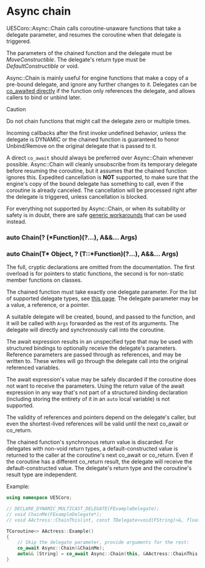 # Async chain

UE5Coro::Async::Chain calls coroutine-unaware functions that take a delegate
parameter, and resumes the coroutine when that delegate is triggered.

The parameters of the chained function and the delegate must be
_MoveConstructible_.
The delegate's return type must be _DefaultConstructible_ or void.

Async::Chain is mainly useful for engine functions that make a copy of a
pre-bound delegate, and ignore any further changes to it.
Delegates can be [co_awaited directly](Implicit.md#delegates) if the function
only references the delegate, and allows callers to bind or unbind later.

> [!CAUTION]
> Do not chain functions that might call the delegate zero or multiple times.
>
> Incoming callbacks after the first invoke undefined behavior, unless the
> delegate is DYNAMIC or the chained function is guaranteed to honor
> Unbind/Remove on the original delegate that is passed to it.

A direct `co_await` should always be preferred over Async::Chain whenever
possible.
Async::Chain will cleanly unsubscribe from its temporary delegate before
resuming the coroutine, but it assumes that the chained function ignores this.
Expedited cancellation is **NOT** supported, to make sure that the engine's copy
of the bound delegate has something to call, even if the coroutine is already
canceled.
The cancellation will be processed right after the delegate is triggered, unless
cancellation is blocked.

For everything not supported by Async::Chain, or when its suitability or safety
is in doubt, there are safe
[generic workarounds](Implicit.md#generic-workarounds) that can be used instead.

### auto Chain(? (*Function)(?...), A&&... Args)
### auto Chain(T* Object, ? (T::*Function)(?...), A&&... Args)

The full, <!--even more--> cryptic declarations are omitted from the
documentation.
The first overload is for pointers to static functions, the second is for
non-static member functions on classes.

The chained function must take exactly one delegate parameter.
For the list of supported delegate types, see [this page](Implicit.md#delegates).
The delegate parameter may be a value, a reference, or a pointer.

A suitable delegate will be created, bound, and passed to the function, and it
will be called with `Args` forwarded as the rest of its arguments.
The delegate will directly and synchronously call into the coroutine.

The await expression results in an unspecified type that may be used with
structured bindings to optionally receive the delegate's parameters.
Reference parameters are passed through as references, and may be written to.
These writes will go through the delegate call into the original referenced
variables.

The await expression's value may be safely discarded if the coroutine does not
want to receive the parameters.
Using the return value of the await expression in any way that's not part of a
structured binding declaration (including storing the entirety of it in an
`auto` local variable) is not supported.

The validity of references and pointers depend on the delegate's caller, but
even the shortest-lived references will be valid until the next co_await or
co_return.

The chained function's synchronous return value is discarded.
For delegates with non-void return types, a default-constructed value is
returned to the caller at the coroutine's next co_await or co_return.
Even if the coroutine has a different co_return result, the delegate will
receive the default-constructed value.
The delegate's return type and the coroutine's result type are independent.

Example:
```c++
using namespace UE5Coro;

// DECLARE_DYNAMIC_MULTICAST_DELEGATE(FExampleDelegate);
// void ChainMe(FExampleDelegate*);
// void AActress::ChainThis(int, const TDelegate<void(FString)>&, float);

TCoroutine<> AActress::Example()
{
    // Skip the delegate parameter, provide arguments for the rest:
    co_await Async::Chain(&ChainMe);
    auto&& [String] = co_await Async::Chain(this, &AActress::ChainThis, 1, 2.0f);
}
```

